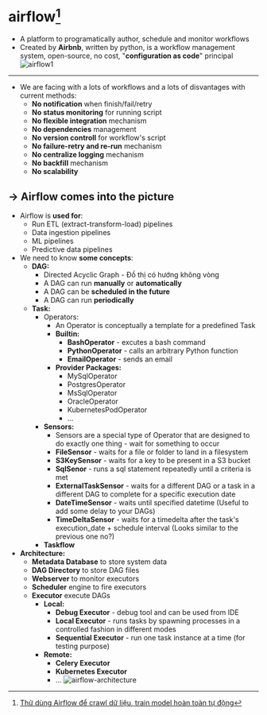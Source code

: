 # airflow[^1]
- A platform to programatically author, schedule and monitor workflows
- Created by **Airbnb**, written by python, is a workflow management system, open-source, no cost, "**configuration as code**" principal
![airflow1](https://2679069.fs1.hubspotusercontent-na1.net/hubfs/2679069/Copy%20of%20dimension%20site%20%20%2816%29.jpg)
---
- We are facing with a lots of workflows and a lots of disvantages with current methods:
  - **No notification** when finish/fail/retry
  - **No status monitoring** for running script
  - **No flexible integration** mechanism
  - **No dependencies** management
  - **No version controll** for workflow's script
  - **No failure-retry and re-run** mechanism
  - **No centralize logging** mechanism
  - **No backfill** mechanism
  - **No scalability**
    
-> Airflow comes into the picture
---
- Airflow is **used for**:
  - Run ETL (extract-transform-load) pipelines
  - Data ingestion pipelines
  - ML pipelines
  - Predictive data pipelines
- We need to know **some concepts**:
  - **DAG:**
    - Directed Acyclic Graph - Đồ thị có hướng không vòng
    - A DAG can run **manually** or **automatically**
    - A DAG can be **scheduled in the future**
    - A DAG can run **periodically**
  - **Task:**
    - Operators:
      - An Operator is conceptually a template for a predefined Task
      - **Builtin:**
        - **BashOperator** - excutes a bash command
        - **PythonOperator** - calls an arbitrary Python function
        - **EmailOperator** - sends an email
      - **Provider Packages:**
        - MySqlOperator
        - PostgresOperator
        - MsSqlOperator
        - OracleOperator
        - KubernetesPodOperator
        - ...
    - **Sensors:**
      - Sensors are a special type of Operator that are designed to do exactly one thing - wait for something to occur
      - **FileSensor** - waits for a file or folder to land in a filesystem
      - **S3KeySensor** - waits for a key to be present in a S3 bucket
      - **SqlSenor** - runs a sql statement repeatedly until a criteria is met
      - **ExternalTaskSensor** - waits for a different DAG or a task in a different DAG to complete for a specific execution date
      - **DateTimeSensor** - waits until specified datetime (Useful to add some delay to your DAGs)
      - **TimeDeltaSensor** - waits for a timedelta after the task's execution_date + schedule interval (Looks similar to the previous one no?)
    - **Taskflow**
- **Architecture:**
  - **Metadata Database** to store system data
  - **DAG Directory** to store DAG files
  - **Webserver** to monitor executors
  - **Scheduler** engine to fire executors
  - **Executor** execute DAGs
    - **Local:**
      - **Debug Executor** - debug tool and can be used from IDE
      - **Local Executor** - runs tasks by spawning processes in a controlled fashion in different modes
      - **Sequential Executor** - run one task instance at a time (for testing purpose)
    - **Remote:**
      - **Celery Executor**
      - **Kubernetes Executor**
      - ...
![airflow-architecture](https://airflow.apache.org/docs/apache-airflow/2.0.1/_images/arch-diag-basic.png)

[^1]: [Thử dùng Airflow để crawl dữ liệu, train model hoàn toàn tự động]([https://viblo.asia/p/huong-dan-co-ban-framework-fastapi-tu-a-z-phan-1-V3m5W0oyKO7](https://www.youtube.com/watch?v=LtInPTXfdb8))
